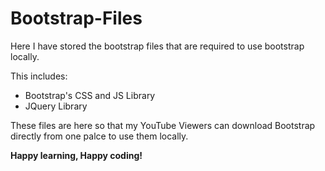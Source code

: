 # Bootstrap-Files
Here I have stored the bootstrap files that are required to use bootstrap locally.

This includes:
- Bootstrap's CSS and JS Library
- JQuery Library

These files are here so that my YouTube Viewers can download Bootstrap directly from one palce to use them locally.

**Happy learning, Happy coding!**
